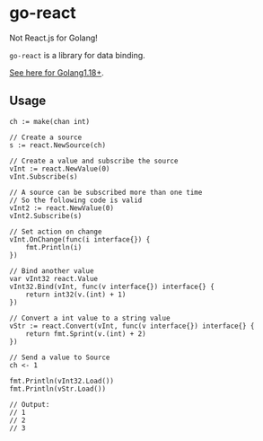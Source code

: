 # go-react

Not React.js for Golang!

`go-react` is a library for data binding.

[See here for Golang1.18+](https://github.com/Nomango/go-react).

## Usage

```golang
ch := make(chan int)

// Create a source
s := react.NewSource(ch)

// Create a value and subscribe the source
vInt := react.NewValue(0)
vInt.Subscribe(s)

// A source can be subscribed more than one time
// So the following code is valid
vInt2 := react.NewValue(0)
vInt2.Subscribe(s)

// Set action on change
vInt.OnChange(func(i interface{}) {
    fmt.Println(i)
})

// Bind another value
var vInt32 react.Value
vInt32.Bind(vInt, func(v interface{}) interface{} {
    return int32(v.(int) + 1)
})

// Convert a int value to a string value
vStr := react.Convert(vInt, func(v interface{}) interface{} {
    return fmt.Sprint(v.(int) + 2)
})

// Send a value to Source
ch <- 1

fmt.Println(vInt32.Load())
fmt.Println(vStr.Load())

// Output:
// 1
// 2
// 3
```
